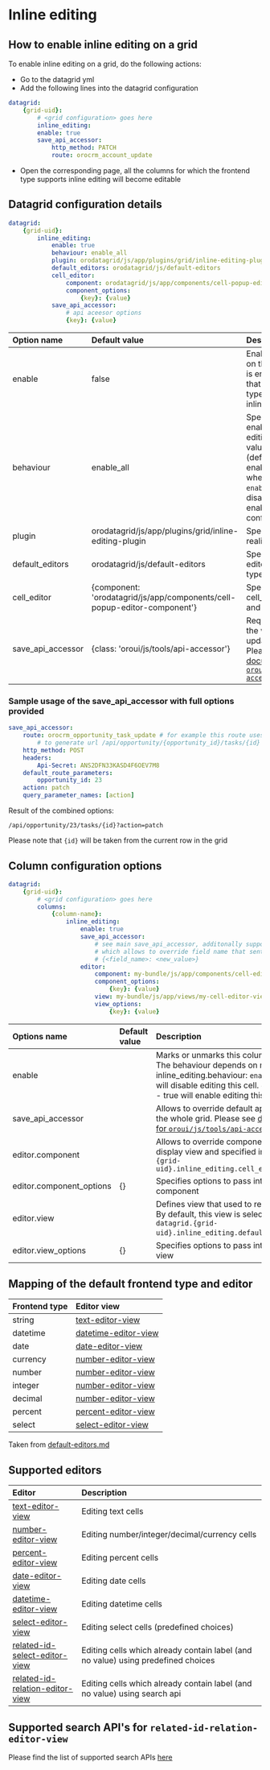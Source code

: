# Inline editing
## How to enable inline editing on a grid
To enable inline editing on a grid, do the following actions:

- Go to the datagrid yml
- Add the following lines into the datagrid configuration
``` yml
datagrid:
    {grid-uid}:
        # <grid configuration> goes here
        inline_editing:
        enable: true
        save_api_accessor:
            http_method: PATCH
            route: orocrm_account_update
```
- Open the corresponding page, all the columns for which the frontend type supports inline editing will become editable

## Datagrid configuration details
``` yml
datagrid:
    {grid-uid}:
        inline_editing:
            enable: true
            behaviour: enable_all
            plugin: orodatagrid/js/app/plugins/grid/inline-editing-plugin
            default_editors: orodatagrid/js/default-editors
            cell_editor:
                component: orodatagrid/js/app/components/cell-popup-editor-component
                component_options:
                    {key}: {value}
            save_api_accessor:
                # api aceesor options
                {key}: {value}
```
Option name              | Default value | Description
:------------------------|:--------------|:-----------
enable    | false        | Enables inline editing on the grid. By default is enabled for all cells that have frontend type that supports inline editing
behaviour | enable_all   | Specifies the way to enable the inline editing. Possible values: `enable_all` - (default). this will enable inline editing where possible. `enable_selected` - disable by default, enable only on configured cells
plugin    | orodatagrid/js/app/plugins/grid/inline-editing-plugin | Specifies the plugin realization
default_editors | orodatagrid/js/default-editors | Specifies default editors for front-end types
cell_editor | {component: 'orodatagrid/js/app/components/cell-popup-editor-component'} | Specifies default cell_editor_component and their options
save_api_accessor | {class: 'oroui/js/tools/api-accessor'} | Required. Describes the way to send update request. Please see [documentation for `oroui/js/tools/api-accessor`](../../../../../UIBundle/Resources/doc/reference/client-side/api-accessor.md)

### Sample usage of the save_api_accessor with full options provided
``` yml
save_api_accessor:
    route: orocrm_opportunity_task_update # for example this route uses following mask
        # to generate url /api/opportunity/{opportunity_id}/tasks/{id}
    http_method: POST
    headers:
        Api-Secret: ANS2DFN33KASD4F6OEV7M8
    default_route_parameters:
        opportunity_id: 23
    action: patch
    query_parameter_names: [action]
```

Result of the combined options:

`/api/opportunity/23/tasks/{id}?action=patch`

Please note that `{id}` will be taken from the current row in the grid

## Column configuration options
``` yml
datagrid:
    {grid-uid}:
        # <grid configuration> goes here
        columns:
            {column-name}:
                inline_editing:
                    enable: true
                    save_api_accessor:
                        # see main save_api_accessor, additonally supports field_name option
                        # which allows to override field name that sent to server
                        # {<field_name>: <new_value>}
                    editor:
                        component: my-bundle/js/app/components/cell-editor-component
                        component_options:
                            {key}: {value}
                        view: my-bundle/js/app/views/my-cell-editor-view
                        view_options:
                            {key}: {value}
```

Options name | Default value | Description
:------------|:--------------|:-----------
enable | | Marks or unmarks this column as editable. The behaviour depends on main inline_editing.behaviour: `enable_all` - false will disable editing this cell. `enable_selected` - true will enable editing this cell.
save_api_accessor | | Allows to override default api accessor for the whole grid. Please see [documentation for `oroui/js/tools/api-accessor`](../../../../../UIBundle/Resources/doc/reference/client-side/api-accessor.md) for details
editor.component | | Allows to override component used to display view and specified in `datagrid.{grid-uid}.inline_editing.cell_editor.component`
editor.component_options | {} | Specifies options to pass into the cell editor component
editor.view | | Defines view that used to render cell-editor. By default, this view is selected using `datagrid.{grid-uid}.inline_editing.default_editors` file.
editor.view_options | {} | Specifies options to pass into the cell editor view

## Mapping of the default frontend type and editor

Frontend type | Editor view
:-------------|:-----------------------------------------------------------------
string        | [text-editor-view](../../frontend/editor/text-editor-view.md)
datetime      | [datetime-editor-view](../../frontend/editor/datetime-editor-view.md)
date          | [date-editor-view](../../frontend/editor/date-editor-view.md)
currency      | [number-editor-view](../../frontend/editor/number-editor-view.md)
number        | [number-editor-view](../../frontend/editor/number-editor-view.md)
integer       | [number-editor-view](../../frontend/editor/number-editor-view.md)
decimal       | [number-editor-view](../../frontend/editor/number-editor-view.md)
percent       | [percent-editor-view](../../frontend/editor/percent-editor-view.md)
select        | [select-editor-view](../../frontend/editor/select-editor-view.md)

Taken from [default-editors.md](../default-editors.md)

## Supported editors

Editor                                                                      | Description
:---------------------------------------------------------------------------|:-----------------------------------------------------
[text-editor-view](../../frontend/editor/text-editor-view.md)                  | Editing text cells
[number-editor-view](../../frontend/editor/number-editor-view.md)              | Editing number/integer/decimal/currency cells
[percent-editor-view](../../frontend/editor/percent-editor-view.md)            | Editing percent  cells
[date-editor-view](../../frontend/editor/date-editor-view.md)                  | Editing date cells
[datetime-editor-view](../../frontend/editor/datetime-editor-view.md)          | Editing datetime cells
[select-editor-view](../../frontend/editor/select-editor-view.md)              | Editing select cells (predefined choices)
[related-id-select-editor-view](../../frontend/editor/related-id-select-editor-view.md)   | Editing cells which already contain label (and no value) using predefined choices
[related-id-relation-editor-view](../../frontend/editor/related-id-relation-editor-view.md) | Editing cells which already contain label (and no value) using search api

## Supported search API's for `related-id-relation-editor-view`

Please find the list of supported search APIs [here](../../frontend/search-apis.md)
